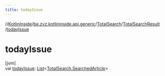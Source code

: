 ```yaml
---
title: todayIssue
---
```

//[KotlinInside](../../../../index.html)/[be.zvz.kotlininside.api.generic](../../index.html)/[TotalSearch](../index.html)/[TotalSearchResult](index.html)/[todayIssue](today-issue.html)



# todayIssue



[jvm]\
val [todayIssue](today-issue.html): [List](https://kotlinlang.org/api/latest/jvm/stdlib/kotlin.collections/-list/index.html)&lt;[TotalSearch.SearchedArticle](../-searched-article/index.html)&gt;




